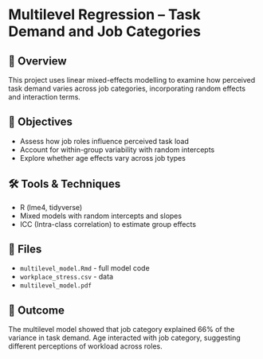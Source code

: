 # Multilevel Regression – Task Demand and Job Categories

## 📘 Overview
This project uses linear mixed-effects modelling to examine how perceived task demand varies across job categories, incorporating random effects and interaction terms.

## 🎯 Objectives
- Assess how job roles influence perceived task load
- Account for within-group variability with random intercepts
- Explore whether age effects vary across job types

## 🛠 Tools & Techniques
- R (lme4, tidyverse)
- Mixed models with random intercepts and slopes
- ICC (Intra-class correlation) to estimate group effects

## 📁 Files
- `multilevel_model.Rmd` - full model code
- `workplace_stress.csv` - data 
- `multilevel_model.pdf`

## 📌 Outcome
The multilevel model showed that job category explained 66% of the variance in task demand. Age interacted with job category, suggesting different perceptions of workload across roles.

